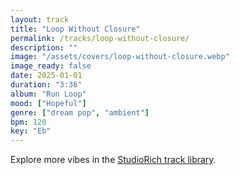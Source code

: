 ```yaml
---
layout: track
title: "Loop Without Closure"
permalink: /tracks/loop-without-closure/
description: ""
image: "/assets/covers/loop-without-closure.webp"
image_ready: false
date: 2025-01-01
duration: "3:36"
album: "Run Loop"
mood: ["Hopeful"]
genre: ["dream pop", "ambient"]
bpm: 120
key: "Eb"
---
```


Explore more vibes in the [StudioRich track library](/tracks/).
